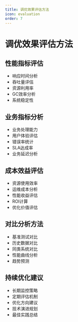 ```yaml
---
title: 调优效果评估方法
icon: evaluation
order: 7
---
```


# 调优效果评估方法

## 性能指标评估
- 响应时间分析
- 吞吐量评估
- 资源利用率
- GC效率分析
- 系统稳定性

## 业务指标分析
- 业务处理能力
- 用户体验评估
- 错误率统计
- SLA达成率
- 业务延迟分析

## 成本效益评估
- 资源使用效率
- 运维成本分析
- 性能收益评估
- ROI计算
- 优化价值评估

## 对比分析方法
- 基准测试对比
- 历史数据对比
- 同类系统对比
- 性能曲线分析
- 趋势预测

## 持续优化建议
- 长期监控策略
- 定期评估机制
- 优化方向建议
- 技术演进规划
- 最佳实践总结

